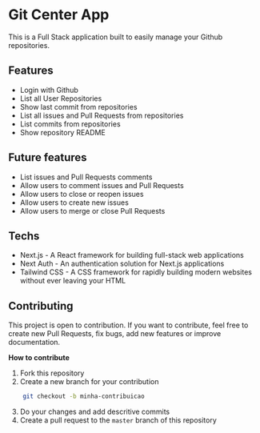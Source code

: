 # Git Center App

This is a Full Stack application built to easily manage your Github repositories.

## Features

- Login with Github
- List all User Repositories
- Show last commit from repositories
- List all issues and Pull Requests from repositories
- List commits from repositories
- Show repository README

## Future features

- List issues and Pull Requests comments
- Allow users to comment issues and Pull Requests
- Allow users to close or reopen issues
- Allow users to create new issues
- Allow users to merge or close Pull Requests

## Techs

- Next.js - A React framework for building full-stack web applications
- Next Auth - An authentication solution for Next.js applications
- Tailwind CSS - A CSS framework for rapidly building modern websites without ever leaving your HTML

## Contributing

This project is open to contribution. If you want to contribute, feel free to create new Pull Requests, fix bugs, add new features or improve documentation.

**How to contribute**

1. Fork this repository
2. Create a new branch for your contribution

```bash
    git checkout -b minha-contribuicao
```

3. Do your changes and add descritive commits
4. Create a pull request to the `master` branch of this repository

